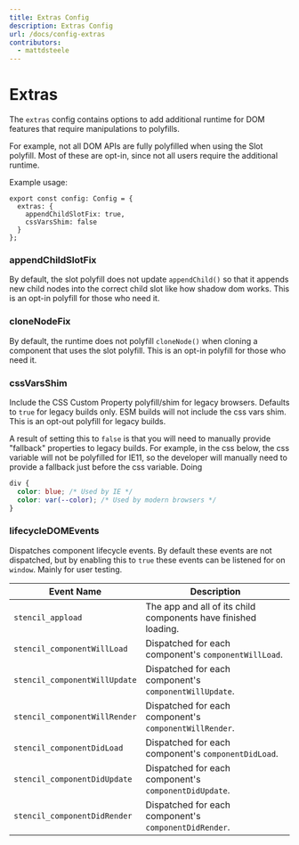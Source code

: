 ```yaml
---
title: Extras Config
description: Extras Config
url: /docs/config-extras
contributors:
  - mattdsteele
---
```


# Extras

The `extras` config contains options to add additional runtime for DOM features that require manipulations to polyfills.

For example, not all DOM APIs are fully polyfilled when using the Slot polyfill.
Most of these are opt-in, since not all users require the additional runtime.

Example usage:

```tsx
export const config: Config = {
  extras: {
    appendChildSlotFix: true,
    cssVarsShim: false
  }
};
```

### appendChildSlotFix

By default, the slot polyfill does not update `appendChild()` so that it appends
new child nodes into the correct child slot like how shadow dom works. This is an opt-in
polyfill for those who need it.

### cloneNodeFix

By default, the runtime does not polyfill `cloneNode()` when cloning a component
that uses the slot polyfill. This is an opt-in polyfill for those who need it.

### cssVarsShim

Include the CSS Custom Property polyfill/shim for legacy browsers. Defaults to `true`
for legacy builds only. ESM builds will not include the css vars shim. This is an opt-out polyfill for legacy builds.

A result of setting this to `false` is that you will need to manually provide "fallback" properties to legacy builds. For example, in the css below, the css variable will not be polyfilled for IE11, so the developer will manually need to provide a fallback just before the css variable. Doing

```css
div {
  color: blue; /* Used by IE */
  color: var(--color); /* Used by modern browsers */
}
```

### lifecycleDOMEvents

Dispatches component lifecycle events. By default these events are not dispatched,
but by enabling this to `true` these events can be listened for on `window`.
Mainly for user testing.

| Event Name                     | Description                                                    |
|--------------------------------|----------------------------------------------------------------|
| `stencil_appload`              | The app and all of its child components have finished loading. |
| `stencil_componentWillLoad`    | Dispatched for each component's `componentWillLoad`. |
| `stencil_componentWillUpdate`  | Dispatched for each component's `componentWillUpdate`. |
| `stencil_componentWillRender`  | Dispatched for each component's `componentWillRender`. |
| `stencil_componentDidLoad`     | Dispatched for each component's `componentDidLoad`. |
| `stencil_componentDidUpdate`   | Dispatched for each component's `componentDidUpdate`. |
| `stencil_componentDidRender`   | Dispatched for each component's `componentDidRender`. |
